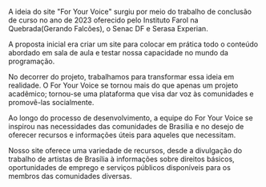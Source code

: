 A ideia do site "For Your Voice" surgiu por meio do trabalho de conclusão de curso  no ano de 2023 oferecido pelo Instituto Farol na Quebrada(Gerando Falcões), o Senac DF e Serasa Experian.

A proposta inicial era criar um site para colocar em prática todo o conteúdo abordado em sala de aula e testar nossa capacidade no mundo da programação.

No decorrer do projeto, trabalhamos para transformar essa ideia em realidade.
O For Your Voice se tornou mais do que apenas um projeto acadêmico; tornou-se uma plataforma que visa dar voz às comunidades e promovê-las socialmente.

Ao longo do processo de desenvolvimento, a equipe do For Your Voice se inspirou nas necessidades das comunidades de Brasilia e no desejo de oferecer recursos e informações úteis para aqueles que necessitam.

Nosso site oferece uma variedade de recursos, desde a divulgação do trabalho de artistas de Brasília à informações sobre direitos básicos, oportunidades de emprego e serviços públicos disponíveis para os membros das comunidades diversas.

